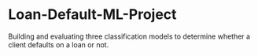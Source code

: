 # Loan-Default-ML-Project
Building and evaluating three classification models to determine whether a client defaults on a loan or not.
